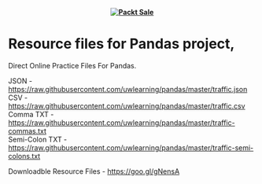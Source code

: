 
<b><p align='center'>[![Packt Sale](https://static.packt-cdn.com/assets/images/packt+events/Improve_UX.png)](https://packt.link/algotradingpython)</p></b> 




# Resource files for Pandas project,

Direct Online Practice Files For Pandas.

JSON - https://raw.githubusercontent.com/uwlearning/pandas/master/traffic.json  
CSV - https://raw.githubusercontent.com/uwlearning/pandas/master/traffic.csv  
Comma TXT - https://raw.githubusercontent.com/uwlearning/pandas/master/traffic-commas.txt  
Semi-Colon TXT - https://raw.githubusercontent.com/uwlearning/pandas/master/traffic-semi-colons.txt  
  
Downloadble Resource Files - https://goo.gl/gNensA
